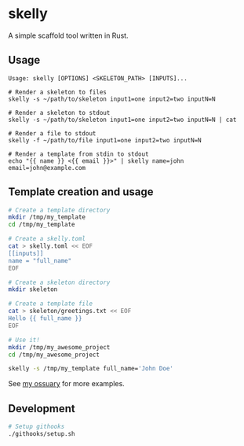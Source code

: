 # skelly

A simple scaffold tool written in Rust.

## Usage

```
Usage: skelly [OPTIONS] <SKELETON_PATH> [INPUTS]...

# Render a skeleton to files
skelly -s ~/path/to/skeleton input1=one input2=two inputN=N

# Render a skeleton to stdout
skelly -s ~/path/to/skeleton input1=one input2=two inputN=N | cat

# Render a file to stdout
skelly -f ~/path/to/file input1=one input2=two inputN=N

# Render a template from stdin to stdout
echo "{{ name }} <{{ email }}>" | skelly name=john email=john@example.com 
```

## Template creation and usage

```sh
# Create a template directory
mkdir /tmp/my_template
cd /tmp/my_template

# Create a skelly.toml
cat > skelly.toml << EOF
[[inputs]]
name = "full_name"
EOF

# Create a skeleton directory
mkdir skeleton

# Create a template file
cat > skeleton/greetings.txt << EOF
Hello {{ full_name }}
EOF

# Use it!
mkdir /tmp/my_awesome_project
cd /tmp/my_awesome_project

skelly -s /tmp/my_template full_name='John Doe'
```

See [my ossuary](https://github.com/emersonmx/ossuary) for more examples.

## Development

```sh
# Setup githooks
./githooks/setup.sh
```
